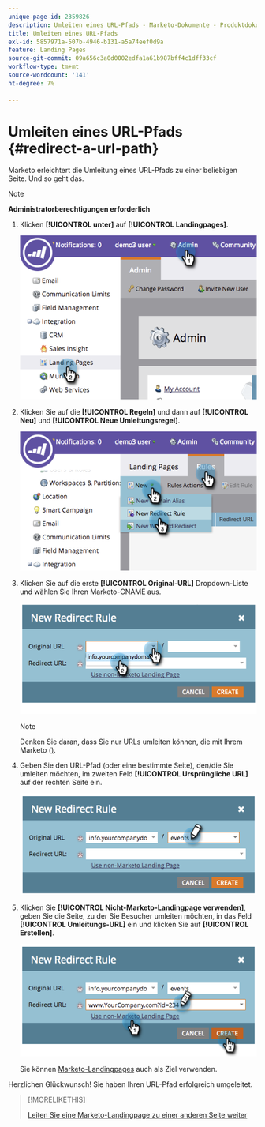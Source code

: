 ```yaml
---
unique-page-id: 2359826
description: Umleiten eines URL-Pfads - Marketo-Dokumente - Produktdokumentation
title: Umleiten eines URL-Pfads
exl-id: 5857971a-507b-4946-b131-a5a74eef0d9a
feature: Landing Pages
source-git-commit: 09a656c3a0d0002edfa1a61b987bff4c1dff33cf
workflow-type: tm+mt
source-wordcount: '141'
ht-degree: 7%

---
```


# Umleiten eines URL-Pfads {#redirect-a-url-path}

Marketo erleichtert die Umleitung eines URL-Pfads zu einer beliebigen Seite. Und so geht das.

>[!NOTE]
>
>**Administratorberechtigungen erforderlich**

1. Klicken **[!UICONTROL unter]** auf **[!UICONTROL Landingpages]**.

   ![](assets/image2014-9-18-13-3a43-3a29.png)

1. Klicken Sie auf die **[!UICONTROL Regeln]** und dann auf **[!UICONTROL Neu]** und **[!UICONTROL Neue Umleitungsregel]**.

   ![](assets/image2014-9-18-13-3a43-3a40.png)

1. Klicken Sie auf die erste **[!UICONTROL Original-URL]** Dropdown-Liste und wählen Sie Ihren Marketo-CNAME aus.

   ![](assets/image2014-9-18-13-3a43-3a49.png)

   >[!NOTE]
   >
   >Denken Sie daran, dass Sie nur URLs umleiten können, die mit Ihrem Marketo ([) &#x200B;](/help/marketo/product-docs/demand-generation/landing-pages/landing-page-actions/customize-your-landing-page-urls-with-a-cname.md).

1. Geben Sie den URL-Pfad (oder eine bestimmte Seite), den/die Sie umleiten möchten, im zweiten Feld **[!UICONTROL Ursprüngliche URL]** auf der rechten Seite ein.

   ![](assets/image2014-9-18-13-3a43-3a59.png)

1. Klicken Sie **[!UICONTROL Nicht-Marketo-Landingpage verwenden]**, geben Sie die Seite, zu der Sie Besucher umleiten möchten, in das Feld **[!UICONTROL Umleitungs-URL]** ein und klicken Sie auf **[!UICONTROL Erstellen]**.

   ![](assets/image2014-9-18-13-3a44-3a7.png)

   Sie können [Marketo-Landingpages](/help/marketo/product-docs/demand-generation/landing-pages/landing-page-actions/redirect-a-marketo-landing-page-to-another-page.md) auch als Ziel verwenden.

Herzlichen Glückwunsch! Sie haben Ihren URL-Pfad erfolgreich umgeleitet.

>[!MORELIKETHIS]
>
>[Leiten Sie eine Marketo-Landingpage zu einer anderen Seite weiter](/help/marketo/product-docs/demand-generation/landing-pages/landing-page-actions/redirect-a-marketo-landing-page-to-another-page.md)
